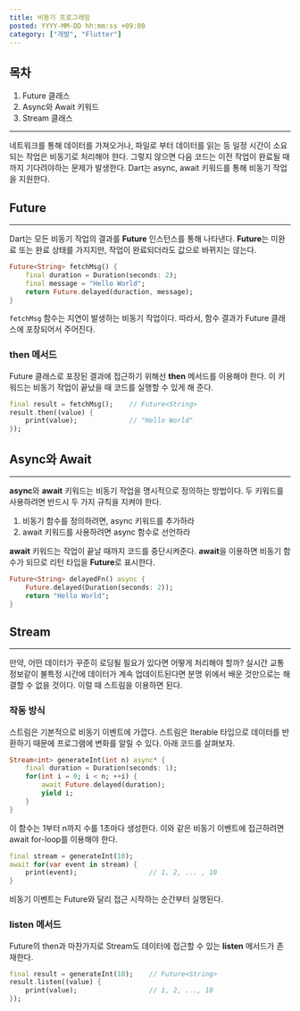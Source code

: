 ```yaml
---
title: 비동기 프로그래밍
posted: YYYY-MM-DD hh:mm:ss +09:00
category: ["개발", "Flutter"]
---
```


## 목차
1. Future 클래스
2. Async와 Await 키워드
3. Stream 클래스

---
네트워크를 통해 데이터를 가져오거나, 파일로 부터 데이터를 읽는 등 일정 시간이 소요되는 작업은 비동기로 처리해야 한다. 그렇지 않으면 다음 코드는 이전 작업이 완료될 때까지 기다려야하는 문제가 발생한다. Dart는 async, await 키워드를 통해 비동기 작업을 지원한다.

## Future
---
Dart는 모든 비동기 작업의 결과를 **Future** 인스턴스를 통해 나타낸다. **Future**는 미완료 또는 완료 상태를 가지지만, 작업이 완료되더라도 값으로 바뀌지는 않는다.
```dart
Future<String> fetchMsg() {
	final duration = Duration(seconds: 2);
	final message = "Hello World";
	return Future.delayed(duraction, message);
}
```
`fetchMsg` 함수는 지연이 발생하는 비동기 작업이다. 따라서, 함수 결과가 Future 클래스에 포장되어서 주어진다.

### then 메서드
Future 클래스로 포장된 결과에 접근하기 위해선 **then** 메서드를 이용해야 한다. 이 키워드는 비동기 작업이 끝났을 때 코드를 실행할 수 있게 해 준다.
```dart
final result = fetchMsg();    // Future<String>
result.then((value) {
	print(value);             // "Hello World"
});
```

## Async와 Await
---
**async**와 **await** 키워드는 비동기 작업을 명시적으로 정의하는 방법이다. 두 키워드를 사용하려면 반드시 두 가지 규칙을 지켜야 한다.

1. 비동기 함수를 정의하려면, async 키워드를 추가하라
2. await 키워드를 사용하려면 async 함수로 선언하라



**await** 키워드는 작업이 끝날 때까지 코드를 중단시켜준다. **await**을 이용하면 비동기 함수가 되므로 리턴 타입을 **Future**로 표시한다.
```dart
Future<String> delayedFn() async {
	Future.delayed(Duration(seconds: 2));
	return "Hello World";
}
```

## Stream
---
만약, 어떤 데이터가 꾸준히 로딩될 필요가 있다면 어떻게 처리해야 할까? 실시간 교통 정보같이 불특정 시간에 데이터가 계속 업데이트된다면 분명 위에서 배운 것만으로는 해결할 수 없을 것이다. 이럴 때 스트림을 이용하면 된다.

### 작동 방식
스트림은 기본적으로 비동기 이벤트에 가깝다. 스트림은 Iterable 타입으로 데이터를 반환하기 때문에 프로그램에 변화를 알릴 수 있다. 아래 코드를 살펴보자.
```dart
Stream<int> generateInt(int n) async* {
	final duration = Duration(seconds: 1);
	for(int i = 0; i < n; ++i) {
		await Future.delayed(duration);
		yield i;
	}
}
```
이 함수는 1부터 n까지 수를 1초마다 생성한다. 이와 같은 비동기 이벤트에 접근하려면 await for-loop를 이용해야 한다.
```dart
final stream = generateInt(10);
await for(var event in stream) {
	print(event);                  // 1, 2, ... , 10
}
```
비동기 이벤트는 Future와 달리 접근 시작하는 순간부터 실행된다.

### listen 메서드
Future의 then과 마찬가지로 Stream도 데이터에 접근할 수 있는 **listen** 메서드가 존재한다.
```dart
final result = generateInt(10);    // Future<String>
result.listen((value) {
	print(value);                  // 1, 2, ..., 10
});
```

